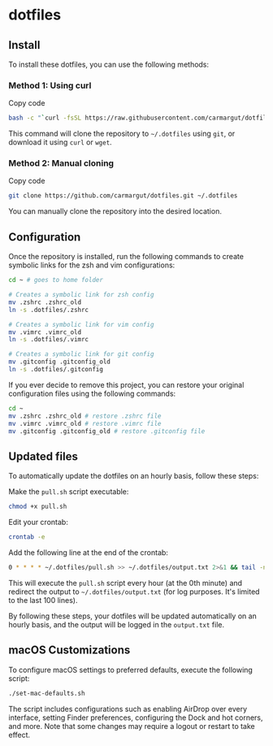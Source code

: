 # dotfiles


## Install
To install these dotfiles, you can use the following methods:



### Method 1: Using curl
Copy code
```bash
bash -c "`curl -fsSL https://raw.githubusercontent.com/carmargut/dotfiles/master/install.sh`"
```
This command will clone the repository to `~/.dotfiles` using `git`, or download it using `curl` or `wget`.

### Method 2: Manual cloning


Copy code
```bash
git clone https://github.com/carmargut/dotfiles.git ~/.dotfiles
```
You can manually clone the repository into the desired location.



## Configuration

Once the repository is installed, run the following commands to create symbolic links for the zsh and vim configurations:

```bash
cd ~ # goes to home folder

# Creates a symbolic link for zsh config
mv .zshrc .zshrc_old
ln -s .dotfiles/.zshrc

# Creates a symbolic link for vim config
mv .vimrc .vimrc_old
ln -s .dotfiles/.vimrc

# Creates a symbolic link for git config
mv .gitconfig .gitconfig_old
ln -s .dotfiles/.gitconfig
```

If you ever decide to remove this project, you can restore your original configuration files using the following commands:

```bash
cd ~ 
mv .zshrc .zshrc_old # restore .zshrc file
mv .vimrc .vimrc_old # restore .vimrc file
mv .gitconfig .gitconfig_old # restore .gitconfig file

```


## Updated files

To automatically update the dotfiles on an hourly basis, follow these steps:

Make the `pull.sh` script executable:


```bash
chmod +x pull.sh 

```
Edit your crontab:
```bash
crontab -e
```

Add the following line at the end of the crontab:
```bash
0 * * * * ~/.dotfiles/pull.sh >> ~/.dotfiles/output.txt 2>&1 && tail -n 100 ~/.dotfiles/output.txt > tmp.txt && mv tmp.txt ~/.dotfiles/output.txt
```
This will execute the `pull.sh` script every hour (at the 0th minute) and redirect the output to `~/.dotfiles/output.txt` (for log purposes. It's limited to the last 100 lines).

By following these steps, your dotfiles will be updated automatically on an hourly basis, and the output will be logged in the `output.txt` file.



## macOS Customizations

To configure macOS settings to preferred defaults, execute the following script:

```bash
./set-mac-defaults.sh
```
The script includes configurations such as enabling AirDrop over every interface, setting Finder preferences, configuring the Dock and hot corners, and more. Note that some changes may require a logout or restart to take effect.

